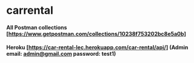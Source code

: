# carrental


#### All Postman collections [https://www.getpostman.com/collections/10238f753202bc8e5a0b] 

#### Heroku [https://car-rental-lec.herokuapp.com/car-rental/api/]  (Admin email:  admin@gmail.com   password: test1)
